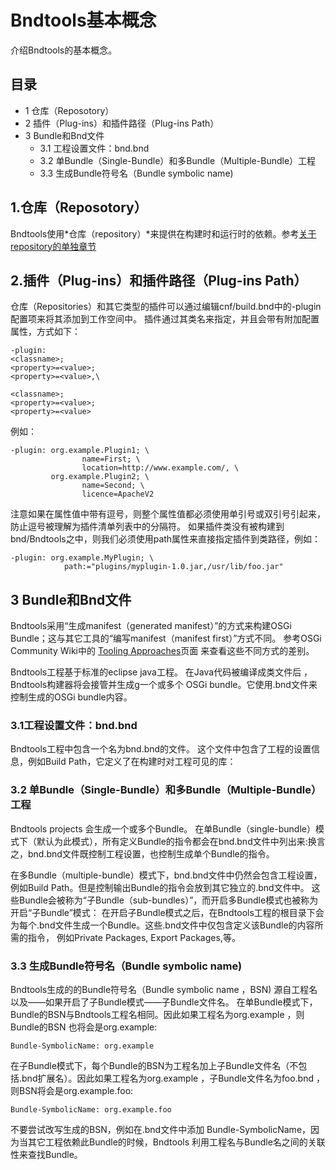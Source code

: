 # Bndtools基本概念

介绍Bndtools的基本概念。

## 目录

- 1 仓库（Reposotory）
- 2 插件（Plug-ins）和插件路径（Plug-ins Path）
- 3 Bundle和Bnd文件
  - 3.1 工程设置文件：bnd.bnd
  - 3.2 单Bundle（Single-Bundle）和多Bundle（Multiple-Bundle）工程
  - 3.3 生成Bundle符号名（Bundle symbolic name)

## 1.仓库（Reposotory）

Bndtools使用*仓库（repository）*来提供在构建时和运行时的依赖。参考[关于repository的单独章节](https://caichaowei.github.io/bndtoolscn/2017/01/01/repositories.html)

## 2.插件（Plug-ins）和插件路径（Plug-ins Path）

仓库（Repositories）和其它类型的插件可以通过编辑cnf/build.bnd中的-plugin配置项来将其添加到工作空间中。 插件通过其类名来指定，并且会带有附加配置属性，方式如下：

    -plugin:
    <classname>;
    <property>=<value>;
    <property>=<value>,\

    <classname>;
    <property>=<value>;
    <property>=<value>
例如：

    -plugin: org.example.Plugin1; \
                    name=First; \
                    location=http://www.example.com/, \
             org.example.Plugin2; \
                    name=Second; \
                    licence=ApacheV2

注意如果在属性值中带有逗号，则整个属性值都必须使用单引号或双引号引起来，
防止逗号被理解为插件清单列表中的分隔符。
如果插件类没有被构建到bnd/Bndtools之中，则我们必须使用path属性来直接指定插件到类路径，例如：

    -plugin: org.example.MyPlugin; \
                path:="plugins/myplugin-1.0.jar,/usr/lib/foo.jar"

## 3 Bundle和Bnd文件

Bndtools采用“生成manifest（generated manifest）”的方式来构建OSGi Bundle；这与其它工具的“编写manifest（manifest first）”方式不同。
参考OSGi Community Wiki中的 [Tooling Approaches](http://wiki.osgi.org/wiki/Tooling_Approaches)页面 来查看这些不同方式的差别。

Bndtools工程基于标准的eclipse java工程。
在Java代码被编译成类文件后 ，Bndtools构建器将会接管并生成g一个或多个 OSGi bundle。它使用.bnd文件来控制生成的OSGi bundle内容。

### 3.1工程设置文件：bnd.bnd

Bndtools工程中包含一个名为bnd.bnd的文件。 这个文件中包含了工程的设置信息，例如Build Path，它定义了在构建时对工程可见的库：

### 3.2 单Bundle（Single-Bundle）和多Bundle（Multiple-Bundle）工程

Bndtools projects 会生成一个或多个Bundle。
在单Bundle（single-bundle）模式下（默认为此模式），所有定义Bundle的指令都会在bnd.bnd文件中列出来:换言之，bnd.bnd文件既控制工程设置，也控制生成单个Bundle的指令。

在多Bundle（multiple-bundle）模式下，bnd.bnd文件中仍然会包含工程设置，例如Build Path。但是控制输出Bundle的指令会放到其它独立的.bnd文件中。
这些Bundle会被称为“子Bundle（sub-bundles）”，而开启多Bundle模式也被称为开启“子Bundle”模式：
在开启子Bundle模式之后，在Bndtools工程的根目录下会为每个.bnd文件生成一个Bundle。这些.bnd文件中仅包含定义该Bundle的内容所需的指令， 例如Private Packages, Export Packages,等。

### 3.3 生成Bundle符号名（Bundle symbolic name)

Bndtools生成的的Bundle符号名（Bundle symbolic name ，BSN) 源自工程名以及——如果开启了子Bundle模式——子Bundle文件名。
在单Bundle模式下，Bundle的BSN与Bndtools工程名相同。因此如果工程名为org.example ，则Bundle的BSN 也将会是org.example:

    Bundle-SymbolicName: org.example

在子Bundle模式下，每个Bundle的BSN为工程名加上子Bundle文件名（不包括.bnd扩展名）。因此如果工程名为org.example ，子Bundle文件名为foo.bnd ，则BSN将会是org.example.foo:

    Bundle-SymbolicName: org.example.foo

不要尝试改写生成的BSN，例如在.bnd文件中添加 Bundle-SymbolicName，因为当其它工程依赖此Bundle的时候，Bndtools 利用工程名与Bundle名之间的关联性来查找Bundle。